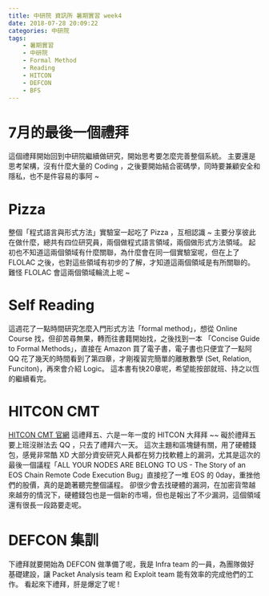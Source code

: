 ```yaml
---
title: 中研院 資訊所 暑期實習 week4
date: 2018-07-28 20:09:22
categories: 中研院 
tags:
    - 暑期實習
    - 中研院
    - Formal Method
    - Reading
    - HITCON
    - DEFCON
    - BFS
---
```

# 7月的最後一個禮拜
這個禮拜開始回到中研院繼續做研究，開始思考要怎麼完善整個系統。
主要還是思考架構，沒有什麼大量的 Coding ，之後要開始結合密碼學，同時要兼顧安全和隱私，也不是件容易的事阿 ~
# Pizza
整個「程式語言與形式方法」實驗室一起吃了 Pizza ，互相認識 ~
主要分享彼此在做什麼，總共有四位研究員，兩個做程式語言領域，兩個做形式方法領域。
起初也不知道這兩個領域有什麼關聯，為什麼會在同一個實驗室呢，但在上了FLOLAC 之後，也對這些領域有初步的了解，才知道這兩個領域是有所關聯的。難怪 FLOLAC 會這兩個領域輪流上呢 ~
# Self Reading
這週花了一點時間研究怎麼入門形式方法「formal method」，想從 Online Course 找，但卻苦尋無果，轉而往書籍開始找，之後找到一本 「Concise Guide to Formal Methods」，直接在 Amazon 買了電子書，電子書也只便宜了一點阿 QQ
花了幾天的時間看到了第四章，才剛複習完簡單的離散數學 (Set, Relation, Funciton)，再來會介紹 Logic。
這本書有快20章呢，希望能按部就班、持之以恆的繼續看完。
# HITCON CMT
[HITCON CMT 官網](https://hitcon.org/2018/CMT/)
這禮拜五、六是一年一度的 HITCON 大拜拜 ~~ 礙於禮拜五要上班沒辦法去 QQ ，只去了禮拜六一天。
這次主題和區塊鏈有關，用了硬體錢包，感覺非常酷 XD 大部分資安研究人員都在努力找軟體上的漏洞，尤其是這次的最後一個議程「ALL YOUR NODES ARE BELONG TO US - The Story of an EOS Chain Remote Code Execution Bug」直接挖了一堆 EOS 的 0day，重挫他們的股價，真的是跪著聽完整個議程。 卻很少會去找硬體的漏洞，在加密貨幣越來越夯的情況下，硬體錢包也是一個新的市場，但也是報出了不少漏洞，這個領域還有很長一段路要走呢。
# DEFCON 集訓
下禮拜就要開始為 DEFCON 做準備了呢，我是 Infra team 的一員，為團隊做好基礎建設，讓 Packet Analysis team 和 Exploit team 能有效率的完成他們的工作。
看起來下禮拜，肝是爆定了呢 !